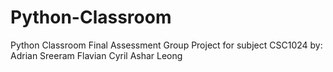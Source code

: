 # Python-Classroom
Python Classroom Final Assessment Group Project for subject CSC1024 by:
Adrian
Sreeram
Flavian
Cyril
Ashar
Leong